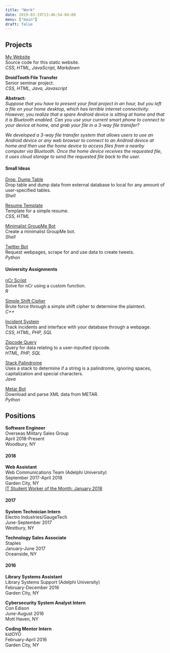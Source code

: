 ```yaml
---
title: "Work"
date: 2019-03-19T13:46:54-04:00
menu: ["main"]
draft: false
---
```


## Projects ##

[My Website](https://github.com/magarenzo/magarenzo.github.io)  
Source code for this static website.  
*CSS, HTML, JavaScript, Markdown*

**DroidTooth File Transfer**  
Senior seminar project.  
*CSS, HTML, Java, Javascript*

**Abstract:**  
*Suppose that you have to present your final project in an hour, but you left a file on your home desktop, which has terrible internet connectivity. However, you realize that a spare Android device is sitting at home and that it is Bluetooth enabled. Can you use your current smart phone to connect to your device at home, and grab your file in a 3-way file transfer?*

*We developed a 3-way file transfer system that allows users to use an Android device or any web browser to connect to an Android device at home and then use the home device to access files from a nearby computer via Bluetooth. Once the home device receives the requested file, it uses cloud storage to send the requested file back to the user.*

#### Small Ideas ####

[Drop, Dump Table](https://github.com/magarenzo/drop-dump-table)  
Drop table and dump data from external database to local for any amount of user-specified tables.  
*Shell*

[Resume Template](https://github.com/magarenzo/resume-template)  
Template for a simple resume.  
*CSS, HTML*

[Minimalist GroupMe Bot  ](https://github.com/magarenzo/minimalist-groupme-bot)  
Create a minimalist GroupMe bot.  
*Shell*

[Twitter Bot](https://github.com/magarenzo/twitter-bot)  
Request webpages, scrape for and use data to create tweets.  
 *Python*

#### University Assignments ####

[nCr Script  ](https://github.com/magarenzo/ncr-script)  
Solve for nCr using a custom function.  
*R*


[Simple Shift Cipher](https://github.com/magarenzo/simple-shift-cipher)  
Brute force through a simple shift cipher to determine the plaintext.  
*C++*

[Incident System](https://github.com/magarenzo/incident-system)  
Track incidents and interface with your database through a webpage.  
*CSS, HTML, PHP, SQL*

[Zipcode Query](https://github.com/magarenzo/zipcode-query)  
Query for data relating to a user-inputted zipcode.  
*HTML, PHP, SQL*

[Stack Palindrome](https://github.com/magarenzo/stack-palindrome)  
Uses a stack to determine if a string is a palindrome, ignoring spaces, capitalization and special characters.  
*Java*

[Metar Bot](https://github.com/magarenzo/metar-bot)  
Download and parse XML data from METAR.  
*Python*

## Positions ##

**Software Engineer**  
Overseas Military Sales Group  
April 2018-Present  
Woodbury, NY

#### 2018 ####

**Web Assistant**  
Web Communications Team (Adelphi University)  
September 2017-April 2018  
Garden City, NY  
[IT Student Worker of the Month: January 2018](http://news.adelphi.edu/au_news/agarenzo/)

#### 2017 ####

**System Technician Intern**  
Electro Industries/GaugeTech  
June-September 2017  
Westbury, NY

**Technology Sales Associate**  
Staples  
January-June 2017  
Oceanside, NY

#### 2016 ####

**Library Systems Assistant**  
Library Systems Support (Adelphi University)  
February-December 2016  
Garden City, NY

**Cybersecurity System Analyst Intern**  
Con Edison  
June-August 2016  
Mott Haven, NY

**Coding Mentor Intern**  
kidOYO  
February-April 2016  
Garden City, NY